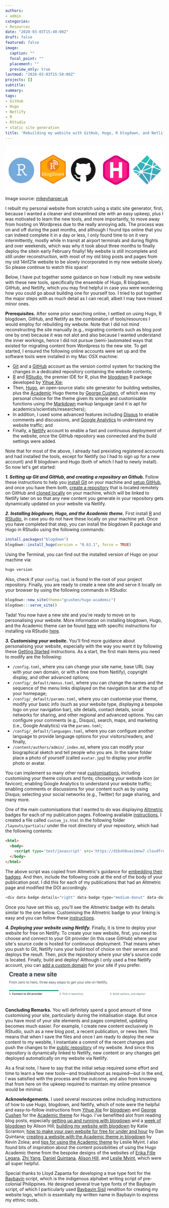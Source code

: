 ```yaml
---
authors:
- admin
categories:
- Resources
date: "2020-03-03T15:40:00Z"
draft: false
featured: false
image:
  caption: ""
  focal_point: ""
  placement: ""
  preview_only: true
lastmod: "2020-03-03T15:50:00Z"
projects: []
subtitle:
summary:
tags:
- GitHub
- Hugo
- Netlify
- R
- RStudio
- static site generation
title: 'Rebuilding my website with GitHub, Hugo, R blogdown, and Netlify.'
---
```

![jpg](./r-rstudio-github-hugo-netlify.jpg)
Image source: [mikeyharper.uk](https://mikeyharper.uk/migrating-to-blogdown/)

I rebuilt my personal website from scratch using a static site generator, first, because I wanted a cleaner and streamlined site with an easy upkeep, plus I was motivated to learn the new tools, and more importantly, to move away from hosting on Wordpress due to the really annoying ads. The process was on and off during the past months, and although I found tips online that you can indeed complete it in a day or less, I only found time to on it very intermittently, mostly while in transit at airport terminals and during flights and over weekends, which was why it took about three months to finally deploy the sitein early February finally! My website is still incomplete and still under reconstruction, with most of my old blog posts and pages from my old 14n121e website to be slowly incorporated in my new website slowly. So please continue to watch this space!

Below, I have put together some guidance on how I rebuilt my new website with these new tools, specifically the ensemble of Hugo, R blogdown, GitHub, and Netlify, which you may find helpful in case you were wondering how you could go about building one for yourself too. I tried to put together the major steps with as much detail as I can recall, albeit I may have missed minor ones.

**Prerequisites.**
After some prior searching online, I settled on using Hugo, R blogdown, GitHub, and Netlify as the combination of tools/resources I would employ for rebuilding my website. Note that I did not mind reconstructing the site manually (e.g., migrating contents such as blog post one by one) because it was not alot and also because I wanted understand the inner workings, hence I did not pursue (semi-)automated ways that existed for migrating content from Wordpress to the new site. To get started, I ensured the following online accounts were set up and the software tools were installed in my Mac OSX machine:

- [Git](https://git-scm.com) and a [GitHub](https://github.com) account as the version control system for tracking the changes in a dedicated repository containing the website contents; 
- [R](https://cran.r-project.org) and [RStudio](https://rstudio.com), the premier IDE for R, plus the [blogdown](https://bookdown.org/yihui/blogdown/) R package developed by [Yihue Xie](https://yihui.org/en/);
- Then, [Hugo](https://gohugo.io), an open-source static site generator for building websites, plus the [Academic](https://themes.gohugo.io/academic/) Hugo theme by [George Cushen](https://georgecushen.com), of which was my personal choice for the theme given its simple and customisable functions using the [Markdown](https://daringfireball.net/projects/markdown/) markup language (and it is apt for academics/scientists/researchers); 
- In addition, I used some advanced features including [Disqus](https://disqus.com) to enable comments and discussions, and [Google Analytics](https://marketingplatform.google.com/about/analytics/) to understand my website traffic; and
- Finally, a [Netlify](https://www.netlify.com) account to enable a fast and continuous deployment of the website, once the GitHub repository was connected and the build settings were added.

Note that for most of the above, I already had prexisting registered accounts and had installed the tools, except for Netlify (so I had to sign up for a new account) and R blogdown and Hugo (both of which I had to newly install). So now let's get started:

***1. Setting up Git and GitHub, and creating a repository on Github.***
Follow these instructions to help you [install Git](https://git-scm.com/book/en/v2/Getting-Started-Installing-Git) on your machine and [setup GitHub](https://help.github.com/en/github/getting-started-with-github/signing-up-for-a-new-github-account), and once you have them both, [create a repository](https://help.github.com/en/enterprise/2.13/user/articles/creating-a-new-repository) that is located remotely on GitHub and [cloned locally](https://help.github.com/en/github/creating-cloning-and-archiving-repositories/cloning-a-repository) on your machine, which will be linked to Netlify later on so that any new content you generate in your repository gets dynamically updated on your website via Netlify. 

***2. Installing blogdown, Hugo, and the Academic theme.***
First install [R](https://www.r-project.org) and [RStudio](https://rstudio.com/products/rstudio/download/), in case you do not have these locally on your machine yet. Once you have completed that step, you can install the blogdown R package and Hugo in RStudio using the following commands:
```R
install.packages("blogdown")
blogdown::install_hugo(version = "0.63.1", force = TRUE)
```
Using the Terminal, you can find out the installed version of Hugo on your machine via:
```bash
hugo version
```
Also, check if your `config.toml` is found in the root of your project repository. Finally, you are ready to create a new site and serve it locally on your browser by using the following commands in RStudio:
```R
blogdown::new_site(theme="gcushen/hugo-academic")
blogdown:::serve_site()
```
Tada! You now have a new site and you're ready to move on to personalising your website. More information on installing blogdown, Hugo, and the Academic theme can be found [here](https://sourcethemes.com/academic/docs/install/) with specific instructions for installing via RStudio [here](https://sourcethemes.com/academic/docs/install/#install-with-rstudio).

***3. Customising your website.***
You'll find more guidance about personalising your website, especially with the way you want it by following these [Getting Started](https://sourcethemes.com/academic/docs/get-started/) instructions. As a start, the first main items you need to modify are the following:

- `/config.toml`, where you can change your site name, base URL (say with your own domain, or with a free one from Netlify), copyright display, and other advanced options;
- `/config/_default/menus.toml`, where you can change the names and the sequence of the menu links displayed on the navigation bar at the top of your homepage;
- `/config/_default/params.toml`, where you can customise your theme, modify your basic info (such as your website type, displaying a bespoke logo on your navigation bar), site details, contact details, social networks for sharing, and other regional and advanced options. You can configure your comments (e.g., Disqus), search, maps, and marketing (i.e., Google Analytics) via the `params.toml`;
- `/config/_default/languages.toml`, where you can configure another language to provide language options for your visitors/readers; and finally,
- `/content/authors/admin/_index.md`, where you can modify your biographical sketch and tell people who you are. In the same folder place a photo of yourself (called `avatar.jpg`) to display your profile photo or avatar.

You can implement so many other neat [customisations](https://sourcethemes.com/academic/docs/customization/), including customising your theme colours and fonts; choosing your website icon (or favicon); enabling Google Analytics to understand your website traffic; enabling comments or discussions for your content such as by using Disqus; selecting your social networks (e.g., Twitter) for page sharing, and many more.

One of the main customisations that I wanted to do was displaying [Altmetric](https://www.altmetric.com) badges for each of my publication pages. Following available [instructions](https://sourcethemes.com/academic/docs/customization/#add-scripts-js), I created a file called `custom_js.html` in the following folder `/layouts/partials/` under the root directory of your repository, which had the following contents:
```html
<html>
  <body>
    <script type='text/javascript' src='https://d1bxh8uas1mnw7.cloudfront.net/assets/embed.js'></script>
  </body>
</html>
```
The above script was copied from Altmetric's guidance for [embedding their badges](https://api.altmetric.com/embeds.html). And then, include the following code at the end of the body of your publication post. I did this for each of my publications that had an Altmetric page and modified the DOI accordingly.
```javascript
<div data-badge-details="right" data-badge-type="medium-donut" data-doi="10.1088/1748-9326/ab666d" data-hide-no-mentions="true" class="altmetric-embed"></div>
```
Once you have set this up, you'll see the Altmetric badge with its details similar to the one below. Customising the Altmetric badge to your linking is easy and you can follow these [instructions](https://api.altmetric.com/embeds.html).

<div data-badge-details="right" data-badge-type="medium-donut" data-doi="10.1088/1748-9326/ab666d" data-hide-no-mentions="true" class="altmetric-embed"></div>

***4. Deploying your website using Netlify.***
Finally, it is time to deploy your website for free on Netlify. To create your new website, first, you need to choose and connect to your Git provider (in this case GitHub) where your site's source code is hosted for continuous deployment. That means when you push to Git, Netlify runs your build tool of choice on their servers and deploys the result. Then, pick the repository where your site's source code is located. Finally, build and deploy! Although I only used a free Netlify account, you can [add a custom domain](https://app.netlify.com/sites/dondealban/settings/domain/setup) for your site if you prefer. 
![png](./netlify-three-steps.png)

**Concluding Remarks.**
You will definitely spend a good amount of time customising your site, particularly during the initialisation stage. But once you have most of your site elements and pages completed, updating becomes much easier. For example, I create new content exclusively in RStudio, such as a new blog post, a recent publication, or news item. This means that when I save the files and once I am ready to deploy the new content to my wesbite, I instantiate a commit of the recent changes and push the changes to the [public repository](https://github.com/dondealban/dondealban) of my website. And since this repository is dynamically linked to Netlify, new content or any changes get deployed automatically on my website via Netlify.  

As a final note, I have to say that the initial setup required some effort and time to learn a few new tools—and troubleshoot as required—but in the end, I was satisfied with the process and the outcome, and also from knowing that from here on the upkeep required to maintain my online presence would be minimal.

**Acknowledgements.**
I used several resources online including instructions of how to use Hugo, blogdown, and Netlify, which of note were the helpful and easy-to-follow instructions from [Yihue Xie](https://resources.rstudio.com/authors/yihui-xie) for [blogdown](https://resources.rstudio.com/webinars/introducing-blogdown) and [George Cushen](https://georgecushen.com) for the [Academic theme](https://sourcethemes.com/academic/) for Hugo. I've benefitted alot from reading blog posts, especially [getting up and running with blogdown](https://alison.rbind.io/project/up-running-blogdown/) and a [week of blogdown](https://summer-of-blogdown.netlify.com/people/) by Alison Hill; [building my website with blogdown](http://www.katherinescranton.com/post/building-my-website-with-blogdown/) by Katie Scranton; [how to make your own website for free for under and hour](https://www.dsquintana.blog/free-website-in-r-easy/) by Dan Quintana; [creating a website with the Academic theme in blogdown](https://www.kevinzolea.com/post/blogdown/creating-a-website-with-the-academic-theme-in-blogdown/) by Kevin Zolea; and [tips for using the Academic theme](https://lmyint.github.io/post/hugo-academic-tips/) by Leslie Myint. I also found bits of inspiration about the content possibilities of using the Hugo Academic theme from the bespoke designs of the websites of [Erika Fille Legara](https://erikalegara.site), [Zhi Yang](https://zhiyang.netlify.com), [Daniel Quintana](https://www.dsquintana.com), [Alison Hill](https://alison.rbind.io/), and [Leslie Myint](https://lmyint.github.io), which were all super helpful. 

Special thanks to Lloyd Zapanta for developing a true type font for the [Baybayin](https://en.wikipedia.org/wiki/Baybayin) script, which is the indigenous alphabet writing script of pre-colonial Philippines. He designed several true type fonts of the Baybayin script, of which I particularly used [Baybayin Sisil](https://www.behance.net/gallery/67528161/FREE-FONT-Baybayin-SISIL-Brush-Style-Font) rendition for creating my website logo, which is essentially my written name in Baybayin to express my ethnic roots.